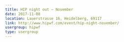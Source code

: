 ```yaml
---
title: HIP night out – November
date: 2017-11-08
location: Lauerstrasse 16, Heidelberg, 69117
link: http://www.hipwf.com/event/hip-night-november/
usergroup: hipwf
type: usergroup
---
```

